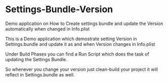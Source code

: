 # Settings-Bundle-Version
Demo application on How to Create settings bundle and update the Version automatically when changed in Info.plist

This is a Demo application which demostrate setting Version in Settings.bundle and update it as and when Version changes in Info.plist

Under Build Phases you can find a Run Script which does the task of updating the Settings Bundle.

So whenever you change your version just clean-build your project it will reflect in Settings.bundle as well.

